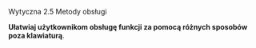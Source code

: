 Wytyczna 2.5 Metody obsługi

**Ułatwiaj użytkownikom obsługę funkcji za pomocą różnych sposobów poza klawiaturą**.
